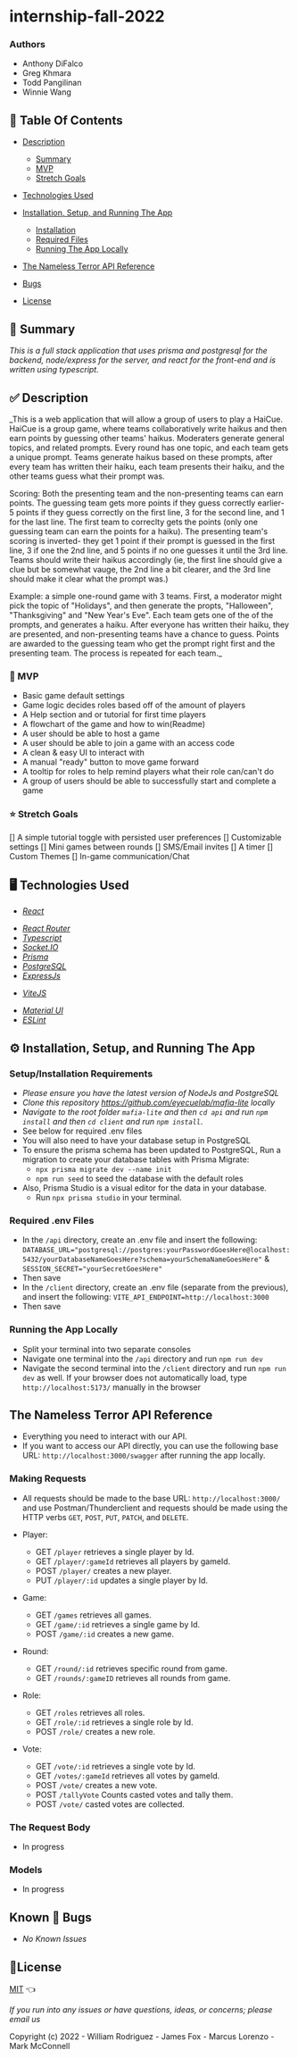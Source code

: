 # internship-fall-2022

### Authors
<!-- ### 🧑🏽‍🤝‍🧑🏼 Maintainers -->

- Anthony DiFalco
- Greg Khmara
- Todd Pangilinan
- Winnie Wang

## 📂 Table Of Contents

- [Description](#description)
  - [Summary](#summary)
  - [MVP](#mvp)
  - [Stretch Goals](#stretch-goals)

- [Technologies Used](#technologies-used)
- [Installation, Setup, and Running The App](#installation-setup-and-running-the-app)
  - [Installation](#installation)
  - [Required Files](#required-files)
  - [Running The App Locally](#running-the-app-locally)
- [The Nameless Terror API Reference](#the-mafia-api-reference)
- [Bugs](#bugs)
- [License](#license)

## 📝 Summary <a id="summary"></a>

_This is a full stack application that uses prisma and postgresql for the backend, node/express for the server, and react for the front-end and is written using typescript._

## ✅ Description <a id="description"></a>

_This is a web application that will allow a group of users to play a HaiCue. HaiCue is a group game, where teams collaboratively write haikus and then earn points by guessing other teams' haikus. Moderaters generate general topics, and related prompts. Every round has one topic, and each team gets a unique prompt. Teams generate haikus based on these prompts, after every team has written their haiku, each team presents their haiku, and the other teams guess what their prompt was.

Scoring: Both the presenting team and the non-presenting teams can earn points. The guessing team gets more points if they guess correctly earlier- 5 points if they guess correctly on the first line, 3 for the second line, and 1 for the last line. The first team to correclty gets the points (only one guessing team can earn the points for a haiku). The presenting team's scoring is inverted- they get 1 point if their prompt is guessed in the first line, 3 if one the 2nd line, and 5 points if no one guesses it until the 3rd line. Teams should write their haikus accordingly (ie, the first line should give a clue but be somewhat vauge, the 2nd line a bit clearer, and the 3rd line should make it clear what the prompt was.)

Example: a simple one-round game with 3 teams. First, a moderator might pick the topic of "Holidays", and then generate the propts, "Halloween", "Thanksgiving" and "New Year's Eve". Each team gets one of the of the prompts, and generates a haiku. After everyone has written their haiku, they are presented, and non-presenting teams have a chance to guess. Points are awarded to the guessing team who get the prompt right first and the presenting team. The process is repeated for each team._

### 🎯 MVP <a id="mvp"></a>

- Basic game default settings
- Game logic decides roles based off of the amount of players
- A Help section and or tutorial for first time players
- A flowchart of the game and how to win(Readme)
- A user should be able to host a game
- A user should be able to join a game with an access code
- A clean & easy UI to interact with
- A manual "ready" button to move game forward
- A tooltip for roles to help remind players what their role can/can't do
- A group of users should be able to successfully start and complete a game

### ⭐ Stretch Goals <a id="stretch-goals"></a>

[] A simple tutorial toggle with persisted user preferences
[] Customizable settings
[] Mini games between rounds
[] SMS/Email invites
[] A timer
[] Custom Themes
[] In-game communication/Chat

## 🖥️ Technologies Used <a id="technologies-used"></a>

- _[React](https://reactjs.org/)_
<!-- - _[React Query](https://tanstack.com/query/v4/?from=reactQueryV3&original=https://react-query-v3.tanstack.com/)_ -->
- _[React Router](https://reactrouter.com/)_
- _[Typescript](https://www.typescriptlang.org/)_
- _[Socket.IO](https://socket.io/)_
- _[Prisma](https://www.prisma.io/)_
- _[PostgreSQL](https://www.postgresql.org/)_
- _[ExpressJs](https://expressjs.com/)_
<!-- - _[Express-Session](https://www.npmjs.com/package/express-session/v/1.17.3)_ -->
<!-- - _[Prisma-session-store](https://www.npmjs.com/package/@quixo3/prisma-session-store)_ -->
- _[ViteJS](https://vitejs.dev/)_
<!-- - _[Nodemon](https://www.npmjs.com/package/nodemon)_ -->
<!-- - _[Fly.IO](https://fly.io/)_ -->
<!-- - _[Swagger-ui-express](https://www.npmjs.com/package/swagger-ui-express)_ -->
- _[Material UI](https://mui.com/)_
- _[ESLint](https://eslint.org)_



## ⚙️ Installation, Setup, and Running The App <a id="installation-setup-and-running-the-app"></a>

### Setup/Installation Requirements <a id="installation"></a>

- _Please ensure you have the latest version of NodeJs and PostgreSQL_
- _Clone this repository <https://github.com/eyecuelab/mafia-lite> locally_
- _Navigate to the root folder `mafia-lite` and then `cd api` and run `npm install` and then `cd client` and run `npm install`_.
- See below for required .env files
- You will also need to have your database setup in PostgreSQL
- To ensure the prisma schema has been updated to PostgreSQL, Run a migration to create your database tables with Prisma Migrate:
  - `npx prisma migrate dev --name init`
  - `npm run seed` to seed the database with the default roles
- Also, Prisma Studio is a visual editor for the data in your database.
  - Run `npx prisma studio` in your terminal.

### Required .env Files <a id="required-files"></a>

- In the `/api` directory, create an .env file and insert the following: `DATABASE_URL="postgresql://postgres:yourPasswordGoesHere@localhost:5432/yourDatabaseNameGoesHere?schema=yourSchemaNameGoesHere"` & `SESSION_SECRET="yourSecretGoesHere"`
- Then save
- In the `/client` directory, create an .env file (separate from the previous), and insert the following: `VITE_API_ENDPOINT=http://localhost:3000`
- Then save

### Running the App Locally <a id="running-the-app-locally"></a>

- Split your terminal into two separate consoles
- Navigate one terminal into the `/api` directory and run `npm run dev`
- Navigate the second terminal into the `/client` directory and run `npm run dev` as well. If your browser does not automatically load, type `http://localhost:5173/` manually in the browser

## The Nameless Terror API Reference <a id="the-mafia-api-reference"></a>

- Everything you need to interact with our API.
- If you want to access our API directly, you can use the following base URL: `http://localhost:3000/swagger` after running the app locally.

### Making Requests

- All requests should be made to the base URL: `http://localhost:3000/` and use Postman/Thunderclient and requests should be made using the HTTP verbs `GET`, `POST`, `PUT`, `PATCH`, and `DELETE`.

- Player:
  - GET `/player` retrieves a single player by Id.
  - GET `/player/:gameId` retrieves all players by gameId.
  - POST `/player/` creates a new player.
  - PUT `/player/:id` updates a single player by Id.

- Game:
  - GET `/games` retrieves all games.
  - GET `/game/:id` retrieves a single game by Id.
  - POST `/game/:id` creates a new game.

- Round:
  - GET `/round/:id` retrieves specific round from game.
  - GET `/rounds/:gameID` retrieves all rounds from game.

- Role:
  - GET `/roles` retrieves all roles.
  - GET `/role/:id` retrieves a single role by Id.
  - POST `/role/` creates a new role.

- Vote:
  - GET `/vote/:id` retrieves a single vote by Id.
  - GET `/votes/:gameId` retrieves all votes by gameId.
  - POST `/vote/` creates a new vote.
  - POST `/tallyVote` Counts casted votes and tally them.
  - POST `/vote/` casted votes are collected.

### The Request Body

- In progress

### Models

- In progress

## Known 🐛 Bugs <a id="bugs"></a>

- _No Known Issues_

## 🎫License <a id="license"></a>

[MIT](LICENSE) 👈

_If you run into any issues or have questions, ideas, or concerns;  please email us_

Copyright (c) 2022 - William Rodriguez - James Fox - Marcus Lorenzo - Mark McConnell